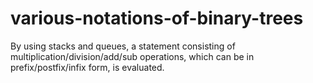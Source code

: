 # various-notations-of-binary-trees
By using stacks and queues, a statement consisting of multiplication/division/add/sub operations, which can be in prefix/postfix/infix form, is evaluated.
